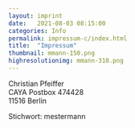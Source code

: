 ```yaml
---
layout: imprint
date:   2021-08-03 08:15:00
categories: Info
permalink: impressum-c/index.html
title:  "Impressum"
thumbnail: mmann-150.png
highresolutionimg: mmann-310.png
---
```


<!-- entry-content -->
<p>Christian Pfeiffer<br>
CAYA Postbox 474428<br>
11516 Berlin</p>
<p>Stichwort: mestermann</p>
<!-- .entry-content -->
